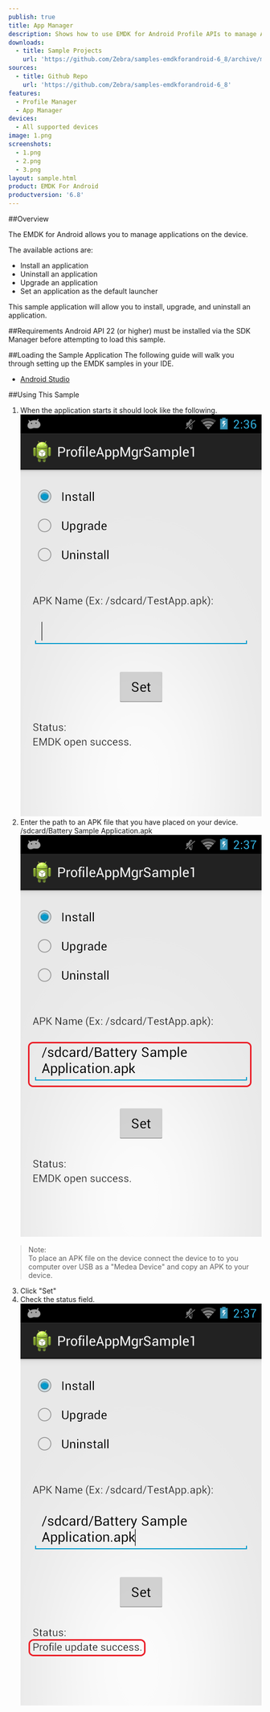 ```yaml
---
publish: true
title: App Manager
description: Shows how to use EMDK for Android Profile APIs to manage App Manager profiles.
downloads:
  - title: Sample Projects
    url: 'https://github.com/Zebra/samples-emdkforandroid-6_8/archive/master.zip'
sources:
  - title: Github Repo
    url: 'https://github.com/Zebra/samples-emdkforandroid-6_8'
features:
  - Profile Manager
  - App Manager
devices:
  - All supported devices
image: 1.png
screenshots:
  - 1.png
  - 2.png
  - 3.png
layout: sample.html
product: EMDK For Android
productversion: '6.8'
---
```


##Overview

The EMDK for Android allows you to manage applications on the device. 

The available actions are:  
- Install an application
- Uninstall an application
- Upgrade an application  
- Set an application as the default launcher 

This sample application will allow you to install, upgrade, and uninstall an application. 



##Requirements
Android API 22 (or higher) must be installed via the SDK Manager before attempting to load this sample.

##Loading the Sample Application
The following guide will walk you through setting up the EMDK samples in your IDE.

* [Android Studio](/emdk-for-android/6-8/guide/emdksamples_androidstudio)


##Using This Sample
1. When the application starts it should look like the following.  
  ![img](2_1.png)  
2. Enter the path to an APK file that you have placed on your device.  /sdcard/Battery Sample Application.apk
  ![img](2_2.png)    
  >Note:  
  >To place an APK file on the device connect the device to to you computer over USB as a "Medea Device" and copy an APK to your device.  
3.  Click "Set" 
4.  Check the status field.   
  ![img](2_3.png)  




















